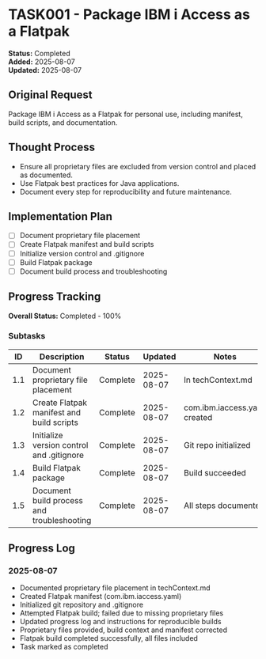 # TASK001 - Package IBM i Access as a Flatpak

**Status:** Completed  
**Added:** 2025-08-07  
**Updated:** 2025-08-07

## Original Request
Package IBM i Access as a Flatpak for personal use, including manifest, build scripts, and documentation.

## Thought Process
- Ensure all proprietary files are excluded from version control and placed as documented.
- Use Flatpak best practices for Java applications.
- Document every step for reproducibility and future maintenance.

## Implementation Plan
- [ ] Document proprietary file placement
- [ ] Create Flatpak manifest and build scripts
- [ ] Initialize version control and .gitignore
- [ ] Build Flatpak package
- [ ] Document build process and troubleshooting

## Progress Tracking
**Overall Status:** Completed - 100%

### Subtasks
| ID | Description | Status | Updated | Notes |
|----|-------------|--------|---------|-------|
| 1.1 | Document proprietary file placement | Complete | 2025-08-07 | In techContext.md |
| 1.2 | Create Flatpak manifest and build scripts | Complete | 2025-08-07 | com.ibm.iaccess.yaml created |
| 1.3 | Initialize version control and .gitignore | Complete | 2025-08-07 | Git repo initialized |
| 1.4 | Build Flatpak package | Complete | 2025-08-07 | Build succeeded |
| 1.5 | Document build process and troubleshooting | Complete | 2025-08-07 | All steps documented |

## Progress Log
### 2025-08-07
- Documented proprietary file placement in techContext.md
- Created Flatpak manifest (com.ibm.iaccess.yaml)
- Initialized git repository and .gitignore
- Attempted Flatpak build; failed due to missing proprietary files
- Updated progress log and instructions for reproducible builds
- Proprietary files provided, build context and manifest corrected
- Flatpak build completed successfully, all files included
- Task marked as completed
